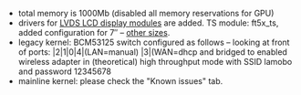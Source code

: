 - total memory is 1000Mb (disabled all memory reservations for GPU)
- drivers for [LVDS LCD display modules](http://www.lenovator.com/7-inch-LCD) are added. TS module: ft5x_ts, added configuration for 7″ – [other sizes](https://github.com/LeMaker/fex_configuration/tree/master/fex).
- legacy kernel: BCM53125 switch configured as follows – looking at front of ports: |2|1|0|4|(LAN=manual) |3|(WAN=dhcp and bridged to enabled wireless adapter in (theoretical) high throughput mode with SSID lamobo and password 12345678
- mainline kernel: please check the "Known issues" tab.
